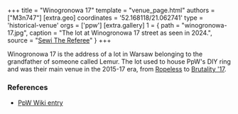 +++
title = "Winogronowa 17"
template = "venue_page.html"
authors = ["M3n747"]
[extra.geo]
coordinates = '52.168118/21.062741'
type = 'historical-venue'
orgs = ['ppw']
[extra.gallery]
1 = { path = "winogronowa-17.jpg", caption = "The lot at Winogronowa 17 street as seen in 2024.", source = "[Sewi The Referee](@/w/sedzia-seweryn.md)" }
+++

Winogronowa 17 is the address of a lot in Warsaw belonging to the grandfather of someone called Lemur. The lot used to house PpW's DIY ring and was their main venue in the 2015-17 era, from [Ropeless](@/e/ppw/2015-05-01-ppw-ropeless.md) to [Brutality '17](@/e/ppw/2017-03-25-ppw-brutality-17.md).

### References

* [PpW Wiki entry](https://ppw-fandom.tpwres.pl/dzialka-dziadka-lemura)
